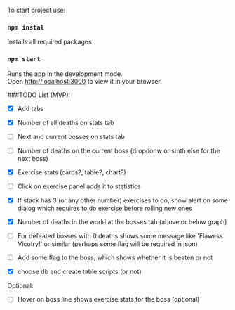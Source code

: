 

To start project use:


### `npm instal` 
Installs all required packages

### `npm start` 
Runs the app in the development mode.\
Open [http://localhost:3000](http://localhost:3000) to view it in your browser.



###TODO List (MVP):

- [x] Add tabs
- [x] Number of all deaths on stats tab
- [ ] Next and current bosses on stats tab
- [ ] Number of deaths on the current boss (dropdonw or smth else for the next boss)
- [x] Exercise stats (cards?, table?, chart?)
- [ ] Click on exercise panel adds it to statistics 
- [x] If stack has 3 (or any other number) exercises to do, show alert on some dialog which requires to do exercise before rolling new ones
- [x] Number of deaths in the world at the bosses tab (above or below graph)
- [ ] For defeated bosses with 0 deaths shows some message like 'Flawess Vicotry!' or similar (perhaps some flag will be required in json) 
- [ ] Add some flag to the boss, which shows whether it is beaten or not
- [x] choose db and create table scripts (or not)


Optional:
- [ ] Hover on boss line shows exercise stats for the boss (optional)
